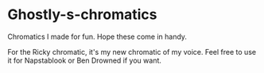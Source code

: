 # Ghostly-s-chromatics
Chromatics I made for fun. Hope these come in handy.

For the Ricky chromatic, it's my new chromatic of my voice. Feel free to use it for Napstablook or Ben Drowned if you want.
